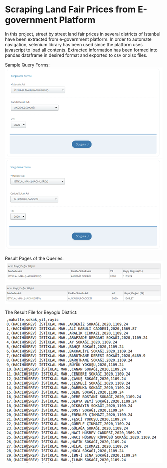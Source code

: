 # Scraping Land Fair Prices from E-government Platform

In this project, street by street land fair prices in several districts of Istanbul have been extracted from e-government platform. In order to automate navigation, selenium library has been used since the platform uses javascript to load all contents. Extracted information has been formed into pandas dataframe in desired format and exported to csv or xlsx files.   

Sample Query Forms:
![Query 1](/images/query1.png)
![Query 2](/images/query2.png)

Result Pages of the Queries:
![Result 1](/images/result1.png)
![Result 2](/images/result2.png)

The Result File for Beyoglu District:
![Result File](/images/result_file.png)
